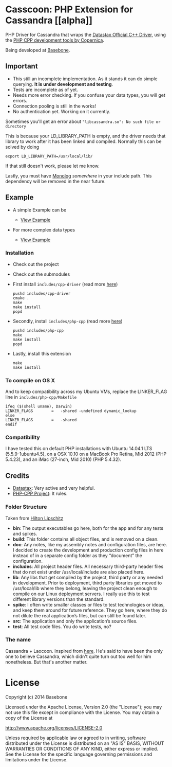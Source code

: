 Casscoon: PHP Extension for Cassandra [[alpha]]
===============================================

PHP Driver for Cassandra that wraps the [Datastax Official C++ Driver](https://github.com/datastax/cpp-driver), using the [PHP CPP development tools by Copernica](https://github.com/CopernicaMarketingSoftware/PHP-CPP). 

Being developed at [Basebone](http://basebone.com).

## Important

- This still an incomplete implementation. As it stands it can do simple querying. **It is under development and testing**.
- Tests are incomplete as of yet.
- Needs more error checking. If you confuse your data types, you will get errors.
- Connection pooling is still in the works!
- No authentication yet. Working on it currently.

Sometimes you'll get an error about `"libcassandra.so": No such file or directory`

This is because your LD_LIBRARY_PATH is empty, and the driver needs that library to work after it has been linked and compiled. Normally this can be solved by doing

	export LD_LIBRARY_PATH=/usr/local/lib/

If that still doesn't work, please let me know.

Lastly, you must have [Monolog](https://github.com/Seldaek/monolog) *somewhere* in your include path. This dependency will be removed in the near future.

## Example

- A simple Example can be
	- [View Example](https://github.com/charlydagos/casscoon/blob/master/spike/simple_cql_test.php)

- For more complex data types
	- [View Example](https://github.com/charlydagos/casscoon/blob/master/spike/complex_cql_test.php)

### Installation

+ Check out the project
+ Check out the submodules
+ First install `includes/cpp-driver` (read more [here](https://github.com/datastax/cpp-driver#building))

	```
	pushd includes/cpp-driver
	cmake .
	make 
	make install
	popd
	```
+ Secondly, install `includes/php-cpp` (read more [here](http://www.php-cpp.com/documentation/install))

	```
	pushd includes/php-cpp
	make
	make install
	popd
	```
+ Lastly, install this extension

	```
	make
	make install
	```

### To compile on OS X 

And to keep compatibility across my Ubuntu VMs, replace the LINKER_FLAG line in `includes/php-cpp/Makefile`

	ifeq ($(shell uname), Darwin)
	LINKER_FLAGS        =   -shared -undefined dynamic_lookup
	else
	LINKER_FLAGS        =   -shared
	endif

### Compatibility

I have tested this on default PHP installations with Ubuntu 14.04.1 LTS (5.5.9-1ubuntu4.5), on a OSX 10.10 on a MacBook Pro Retina, Mid 2012 (PHP 5.4.23), and an iMac (27-inch, Mid 2010) (PHP 5.4.32).

## Credits

+ [Datastax](https://github.com/datastax/): Very active and very helpful.
+ [PHP-CPP Project](https://github.com/CopernicaMarketingSoftware/PHP-CPP): It rules.

### Folder Structure

Taken from [Hilton Lipschitz](http://hiltmon.com/blog/2013/07/03/a-simple-c-plus-plus-project-structure/)

+ **bin**: The output executables go here, both for the app and for any tests and spikes.
+ **build**: This folder contains all object files, and is removed on a clean.
+ **doc**: Any notes, like my assembly notes and configuration files, are here. I decided to create the development and production config files in here instead of in a separate config folder as they “document” the configuration.
+ **includes**: All project header files. All necessary third-party header files that do not exist under /usr/local/include are also placed here.
+ **lib**: Any libs that get compiled by the project, third party or any needed in development. Prior to deployment, third party libraries get moved to /usr/local/lib where they belong, leaving the project clean enough to compile on our Linux deployment servers. I really use this to test different library versions than the standard.
+ **spike**: I often write smaller classes or files to test technologies or ideas, and keep them around for future reference. They go here, where they do not dilute the real application’s files, but can still be found later.
+ **src**: The application and only the application’s source files.
+ **test**: All test code files. You do write tests, no?

### The name

Cassandra + Laocoon. Inspired from [here](http://ancienthistory.about.com/od/aeneadcharacters/ss/062309AeneidCharcters.htm). He's said to have been the only one to believe Cassandra, which didn't quite turn out too well for him nonetheless. But that's another matter.

# License
Copyright (c) 2014 Basebone

Licensed under the Apache License, Version 2.0 (the "License");
you may not use this file except in compliance with the License.
You may obtain a copy of the License at

http://www.apache.org/licenses/LICENSE-2.0

Unless required by applicable law or agreed to in writing, software
distributed under the License is distributed on an "AS IS" BASIS,
WITHOUT WARRANTIES OR CONDITIONS OF ANY KIND, either express or implied.
See the License for the specific language governing permissions and
limitations under the License.
